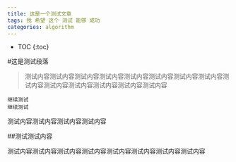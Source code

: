 ```yaml
---
title: 这是一个测试文章
tags: 我 希望 这个 测试 能够 成功
categories: algorithm
---
```


* TOC
{:toc}

#这是测试段落
>测试内容测试内容测试内容测试内容测试内容测试内容测试内容测试内容测试内容测试内容测试内容测试内容测试内容测试内容


~~~~~测试
继续测试
继续测试
~~~~~~~~~~~



测试内容测试内容测试内容测试内容


##测试测试内容


测试内容测试内容测试内容测试内容测试内容测试内容测试内容测试内容
